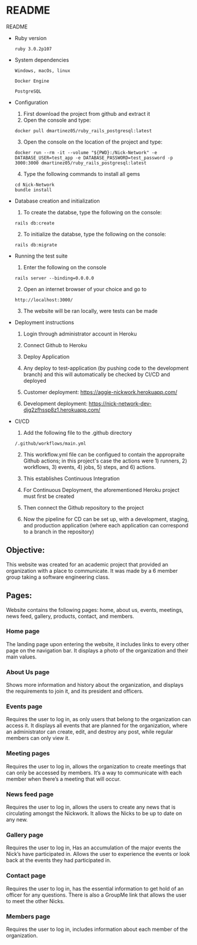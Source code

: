 # README

README

* Ruby version

      ruby 3.0.2p107

* System dependencies

      Windows, macOs, linux

      Docker Engine

      PostgreSQL

* Configuration

     1. First download the project from github and extract it
     2. Open the console and type:
     
      docker pull dmartinez05/ruby_rails_postgresql:latest
      
     3. Open the console on the location of the project and type:
     
      docker run --rm -it --volume "${PWD}:/Nick-Network" -e DATABASE_USER=test_app -e DATABASE_PASSWORD=test_password -p 3000:3000 dmartinez05/ruby_rails_postgresql:latest
      
     4. Type the following commands to install all gems

      cd Nick-Network   
      bundle install

* Database creation and initialization
      
     1. To create the databse, type the following on the console:

      rails db:create

     2. To initialize the databse, type the following on the console:

      rails db:migrate

* Running the test suite

     1. Enter the following on the console

      rails server --binding=0.0.0.0

     2. Open an internet browser of your choice and go to
     
      http://localhost:3000/

     3. The website will be ran locally, were tests can be made

* Deployment instructions

     1. Login through administrator account in Heroku

     2. Connect Github to Heroku

     3. Deploy Application

     4. Any deploy to test-application (by pushing code to the development branch) and this will automatically be checked by CI/CD and deployed

     5. Customer deployment: https://aggie-nickwork.herokuapp.com/
     6. Development deployment: https://nick-network-dev-djg2zfhssp8z1.herokuapp.com/
      
* CI/CD

     1. Add the following file to the .github directory
    
      /.github/workflows/main.yml 

     2. This workflow.yml file can be configued to contain the appropraite Github actions; in this project's case the actions were 1) runners, 2) workflows, 3) events, 4) jobs, 5) steps, and 6) actions.
      
     3. This establishes Continuous Integration
      
     4. For Continuous Deployment, the aforementioned Heroku project must first be created

     5. Then connect the Github repository to the project

     6. Now the pipeline for CD can be set up, with a development, staging, and production application (where each application can correspond to a branch in the repository)

 
 ## Objective:
 
This website was created for an academic project that provided an organization with a place to communicate. It was made by a 6 member group taking a software engineering class.
 
 ## Pages:
Website contains the following pages: home, about us, events, meetings, news feed, gallery, products, contact, and members. 

### Home page
The landing page upon entering the website, it includes links to every other page on the navigation bar. It displays a photo of the organization and their main values.

### About Us page 
Shows more information and history about the organization, and displays the requirements to join it, and its president and officers.

### Events page
Requires the user to log in, as only users that belong to the organization can access it. It displays all events that are planned for the organization, where an administrator can create, edit, and destroy any post, while regular members can only view it.

### Meeting pages

Requires the user to log in, allows the organization to create meetings that can only be accessed by members. It’s a way to communicate with each member when there’s a meeting that will occur.

### News feed page
Requires the user to log in, allows the users to create any news that is circulating amongst the Nickwork. It allows the Nicks to be up to date on any new.

### Gallery page
Requires the user to log in, Has an accumulation of the major events the Nick’s have participated in. Allows the user to experience the events or look back at the events they had participated in.

### Contact page
Requires the user to log in, has the essential information to get hold of an officer for any questions. There is also a GroupMe link that allows the user to meet the other Nicks.

### Members page
Requires the user to log in, includes information about each member of the organization.


